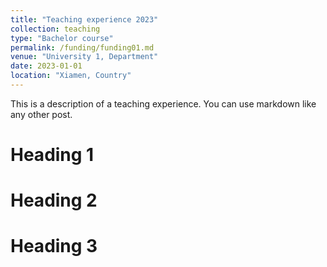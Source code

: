 ```yaml
---
title: "Teaching experience 2023"
collection: teaching
type: "Bachelor course"
permalink: /funding/funding01.md
venue: "University 1, Department"
date: 2023-01-01
location: "Xiamen, Country"
---
```


This is a description of a teaching experience. You can use markdown like any other post.

Heading 1
======

Heading 2
======

Heading 3
======
